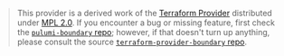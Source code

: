 > This provider is a derived work of the [Terraform Provider](https://github.com/hashicorp/terraform-provider-boundary)
> distributed under [MPL 2.0](https://www.mozilla.org/en-US/MPL/2.0/). If you encounter a bug or missing feature,
> first check the [`pulumi-boundary` repo](https://github.com/katasec/pulumi-boundary/issues); however, if that doesn't turn up anything,
> please consult the source [`terraform-provider-boundary` repo](https://github.com/hashicorp/terraform-provider-boundary/issues).